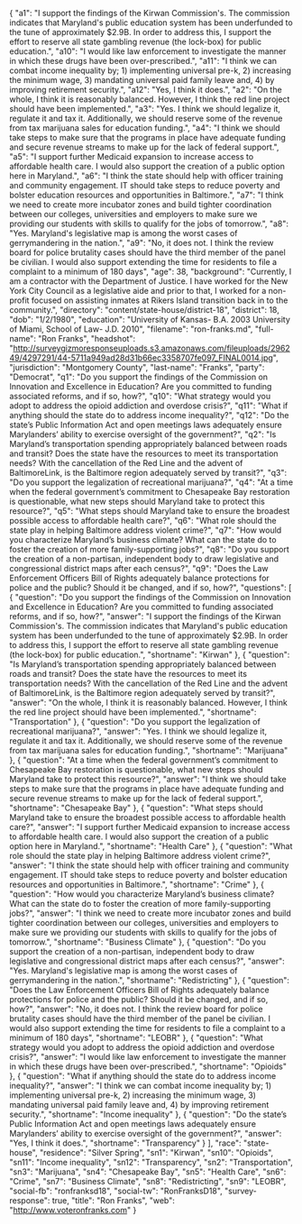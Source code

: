 {
  "a1": "I support the findings of the Kirwan Commission's. The commission indicates that Maryland's public education system has been underfunded to the tune of approximately $2.9B. In order to address this, I support the effort to reserve all state gambling revenue (the lock-box) for public education.",
  "a10": "I would like law enforcement to investigate the manner in which these drugs have been over-prescribed.",
  "a11": "I think we can combat income inequality by; 1) implementing universal pre-k, 2) increasing the minimum wage, 3) mandating universal paid family leave and, 4) by improving retirement security.",
  "a12": "Yes, I think it does.",
  "a2": "On the whole, I think it is reasonably balanced. However, I think the red line project should have been implemented.",
  "a3": "Yes. I think we should legalize it, regulate it and tax it. Additionally, we should reserve some of the revenue from tax marijuana sales for education funding.",
  "a4": "I think we should take steps to make sure that the programs in place have adequate funding and secure revenue streams to make up for the lack of federal support.",
  "a5": "I support further Medicaid expansion to increase access to affordable health care. I would also support the creation of a public option here in Maryland.",
  "a6": "I think the state should help with officer training and community engagement. IT should take steps to reduce poverty and bolster education resources and opportunities in Baltimore.",
  "a7": "I think we need to create more incubator zones and build tighter coordination between our colleges, universities and employers to make sure we providing our students with skills to qualify for the jobs of tomorrow.",
  "a8": "Yes. Maryland's legislative map is among the worst cases of gerrymandering in the nation.",
  "a9": "No, it does not. I think the review board for police brutality cases should have the third member of the panel be civilian. I would also support extending the time for residents to file a complaint to a minimum of 180 days",
  "age": 38,
  "background": "Currently, I am a contractor with the Department of Justice. I have worked for the New York City Council as a legislative aide and prior to that, I worked for a non-profit focused on assisting inmates at Rikers Island transition back in to the community.",
  "directory": "content/state-house/district-18",
  "district": 18,
  "dob": "1/2/1980",
  "education": "University of Kansas- B.A. 2003 University of Miami, School of Law- J.D. 2010",
  "filename": "ron-franks.md",
  "full-name": "Ron Franks",
  "headshot": "http://surveygizmoresponseuploads.s3.amazonaws.com/fileuploads/296249/4297291/44-5711a949ad28d31b66ec3358707fe097_FINAL0014.jpg",
  "jurisdiction": "Montgomery County",
  "last-name": "Franks",
  "party": "Democrat",
  "q1": "Do you support the findings of the Commission on Innovation and Excellence in Education? Are you committed to funding associated reforms, and if so, how?",
  "q10": "What strategy would you adopt to address the opioid addiction and overdose crisis?",
  "q11": "What if anything should the state do to address income inequality?",
  "q12": "Do the state’s Public Information Act and open meetings laws adequately ensure Marylanders’ ability to exercise oversight of the government?",
  "q2": "Is Maryland’s transportation spending appropriately balanced between roads and transit? Does the state have the resources to meet its transportation needs? With the cancellation of the Red Line and the advent of BaltimoreLink, is the Baltimore region adequately served by transit?",
  "q3": "Do you support the legalization of recreational marijuana?",
  "q4": "At a time when the federal government’s commitment to Chesapeake Bay restoration is questionable, what new steps should Maryland take to protect this resource?",
  "q5": "What steps should Maryland take to ensure the broadest possible access to affordable health care?",
  "q6": "What role should the state play in helping Baltimore address violent crime?",
  "q7": "How would you characterize Maryland’s business climate? What can the state do to foster the creation of more family-supporting jobs?",
  "q8": "Do you support the creation of a non-partisan, independent body to draw legislative and congressional district maps after each census?",
  "q9": "Does the Law Enforcement Officers Bill of Rights adequately balance protections for police and the public? Should it be changed, and if so, how?",
  "questions": [
    {
      "question": "Do you support the findings of the Commission on Innovation and Excellence in Education? Are you committed to funding associated reforms, and if so, how?",
      "answer": "I support the findings of the Kirwan Commission's. The commission indicates that Maryland's public education system has been underfunded to the tune of approximately $2.9B. In order to address this, I support the effort to reserve all state gambling revenue (the lock-box) for public education.",
      "shortname": "Kirwan"
    },
    {
      "question": "Is Maryland’s transportation spending appropriately balanced between roads and transit? Does the state have the resources to meet its transportation needs? With the cancellation of the Red Line and the advent of BaltimoreLink, is the Baltimore region adequately served by transit?",
      "answer": "On the whole, I think it is reasonably balanced. However, I think the red line project should have been implemented.",
      "shortname": "Transportation"
    },
    {
      "question": "Do you support the legalization of recreational marijuana?",
      "answer": "Yes. I think we should legalize it, regulate it and tax it. Additionally, we should reserve some of the revenue from tax marijuana sales for education funding.",
      "shortname": "Marijuana"
    },
    {
      "question": "At a time when the federal government’s commitment to Chesapeake Bay restoration is questionable, what new steps should Maryland take to protect this resource?",
      "answer": "I think we should take steps to make sure that the programs in place have adequate funding and secure revenue streams to make up for the lack of federal support.",
      "shortname": "Chesapeake Bay"
    },
    {
      "question": "What steps should Maryland take to ensure the broadest possible access to affordable health care?",
      "answer": "I support further Medicaid expansion to increase access to affordable health care. I would also support the creation of a public option here in Maryland.",
      "shortname": "Health Care"
    },
    {
      "question": "What role should the state play in helping Baltimore address violent crime?",
      "answer": "I think the state should help with officer training and community engagement. IT should take steps to reduce poverty and bolster education resources and opportunities in Baltimore.",
      "shortname": "Crime"
    },
    {
      "question": "How would you characterize Maryland’s business climate? What can the state do to foster the creation of more family-supporting jobs?",
      "answer": "I think we need to create more incubator zones and build tighter coordination between our colleges, universities and employers to make sure we providing our students with skills to qualify for the jobs of tomorrow.",
      "shortname": "Business Climate"
    },
    {
      "question": "Do you support the creation of a non-partisan, independent body to draw legislative and congressional district maps after each census?",
      "answer": "Yes. Maryland's legislative map is among the worst cases of gerrymandering in the nation.",
      "shortname": "Redistricting"
    },
    {
      "question": "Does the Law Enforcement Officers Bill of Rights adequately balance protections for police and the public? Should it be changed, and if so, how?",
      "answer": "No, it does not. I think the review board for police brutality cases should have the third member of the panel be civilian. I would also support extending the time for residents to file a complaint to a minimum of 180 days",
      "shortname": "LEOBR"
    },
    {
      "question": "What strategy would you adopt to address the opioid addiction and overdose crisis?",
      "answer": "I would like law enforcement to investigate the manner in which these drugs have been over-prescribed.",
      "shortname": "Opioids"
    },
    {
      "question": "What if anything should the state do to address income inequality?",
      "answer": "I think we can combat income inequality by; 1) implementing universal pre-k, 2) increasing the minimum wage, 3) mandating universal paid family leave and, 4) by improving retirement security.",
      "shortname": "Income inequality"
    },
    {
      "question": "Do the state’s Public Information Act and open meetings laws adequately ensure Marylanders’ ability to exercise oversight of the government?",
      "answer": "Yes, I think it does.",
      "shortname": "Transparency"
    }
  ],
  "race": "state-house",
  "residence": "Silver Spring",
  "sn1": "Kirwan",
  "sn10": "Opioids",
  "sn11": "Income inequality",
  "sn12": "Transparency",
  "sn2": "Transportation",
  "sn3": "Marijuana",
  "sn4": "Chesapeake Bay",
  "sn5": "Health Care",
  "sn6": "Crime",
  "sn7": "Business Climate",
  "sn8": "Redistricting",
  "sn9": "LEOBR",
  "social-fb": "ronfranksd18",
  "social-tw": "RonFranksD18",
  "survey-response": true,
  "title": "Ron Franks",
  "web": "http://www.voteronfranks.com"
}
